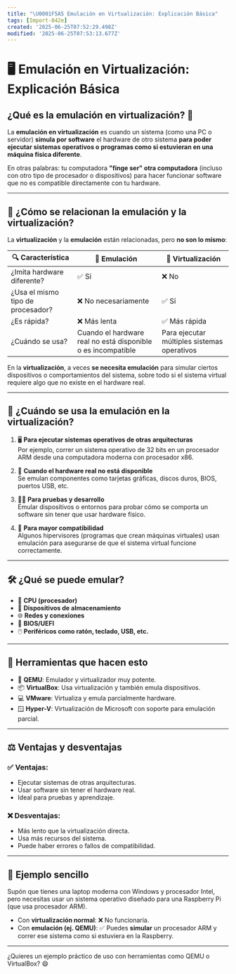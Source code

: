 ```yaml
---
title: "\U0001F5A5️ Emulación en Virtualización꞉ Explicación Básica"
tags: [Import-842e]
created: '2025-06-25T07:52:29.498Z'
modified: '2025-06-25T07:53:13.677Z'
---
```


# 🖥️ Emulación en Virtualización: Explicación Básica

## ¿Qué es la emulación en virtualización? 🤔

La **emulación en virtualización** es cuando un sistema (como una PC o servidor) **simula por software** el hardware de otro sistema **para poder ejecutar sistemas operativos o programas como si estuvieran en una máquina física diferente**.

En otras palabras: tu computadora **"finge ser" otra computadora** (incluso con otro tipo de procesador o dispositivos) para hacer funcionar software que no es compatible directamente con tu hardware.

---

## 🧠 ¿Cómo se relacionan la emulación y la virtualización?

La **virtualización** y la **emulación** están relacionadas, pero **no son lo mismo**:

| 🔍 Característica | 🧪 Emulación | 🚀 Virtualización |
|------------------|-------------|-------------------|
| ¿Imita hardware diferente? | ✅ Sí | ❌ No |
| ¿Usa el mismo tipo de procesador? | ❌ No necesariamente | ✅ Sí |
| ¿Es rápida? | ❌ Más lenta | ✅ Más rápida |
| ¿Cuándo se usa? | Cuando el hardware real no está disponible o es incompatible | Para ejecutar múltiples sistemas operativos |

En la **virtualización**, a veces **se necesita emulación** para simular ciertos dispositivos o comportamientos del sistema, sobre todo si el sistema virtual requiere algo que no existe en el hardware real.

---

## 🧰 ¿Cuándo se usa la emulación en la virtualización?

1. 🖥️ **Para ejecutar sistemas operativos de otras arquitecturas**  
   Por ejemplo, correr un sistema operativo de 32 bits en un procesador ARM desde una computadora moderna con procesador x86.

2. 🧪 **Cuando el hardware real no está disponible**  
   Se emulan componentes como tarjetas gráficas, discos duros, BIOS, puertos USB, etc.

3. 🧑‍💻 **Para pruebas y desarrollo**  
   Emular dispositivos o entornos para probar cómo se comporta un software sin tener que usar hardware físico.

4. 🔄 **Para mayor compatibilidad**  
   Algunos hipervisores (programas que crean máquinas virtuales) usan emulación para asegurarse de que el sistema virtual funcione correctamente.

---

## 🛠️ ¿Qué se puede emular?

- 🧠 **CPU (procesador)**  
- 💾 **Dispositivos de almacenamiento**
- 🌐 **Redes y conexiones**
- 🧬 **BIOS/UEFI**
- 🖱️ **Periféricos como ratón, teclado, USB, etc.**

---

## 🧪 Herramientas que hacen esto

- 🧰 **QEMU**: Emulador y virtualizador muy potente.
- 📦 **VirtualBox**: Usa virtualización y también emula dispositivos.
- 💻 **VMware**: Virtualiza y emula parcialmente hardware.
- 🪟 **Hyper-V**: Virtualización de Microsoft con soporte para emulación parcial.

---

## ⚖️ Ventajas y desventajas

### ✅ Ventajas:
- Ejecutar sistemas de otras arquitecturas.
- Usar software sin tener el hardware real.
- Ideal para pruebas y aprendizaje.

### ❌ Desventajas:
- Más lento que la virtualización directa.
- Usa más recursos del sistema.
- Puede haber errores o fallos de compatibilidad.

---

## 📘 Ejemplo sencillo

Supón que tienes una laptop moderna con Windows y procesador Intel, pero necesitas usar un sistema operativo diseñado para una Raspberry Pi (que usa procesador ARM).

- Con **virtualización normal**: ❌ No funcionaría.
- Con **emulación (ej. QEMU)**: ✅ Puedes **simular** un procesador ARM y correr ese sistema como si estuviera en la Raspberry.

---

¿Quieres un ejemplo práctico de uso con herramientas como QEMU o VirtualBox? 😄
